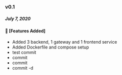 ### v0.1
##### July 7, 2020

#### :tada: [Features Added]

- Added 3 backend, 1 gateway and 1 frontend service
- Added Dockerfile and compose setup
- test commit
- commit
- commit
- commit -d
